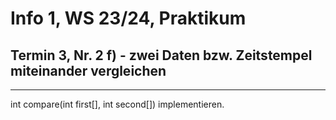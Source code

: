 # Info 1, WS 23/24, Praktikum

## Termin 3, Nr. 2 f) - zwei Daten bzw. Zeitstempel miteinander vergleichen

---

int compare(int first[], int second[]) implementieren.